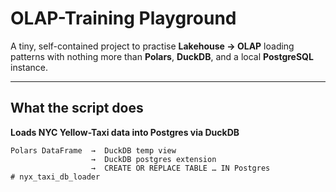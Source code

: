 # OLAP-Training Playground

A tiny, self-contained project to practise **Lakehouse → OLAP** loading patterns with nothing more than **Polars**, **DuckDB**, and a local **PostgreSQL** instance.

---

## What the script does

**Loads NYC Yellow-Taxi data into Postgres via DuckDB**  
   ```text
   Polars DataFrame  →  DuckDB temp view
                     →  DuckDB postgres extension
                     →  CREATE OR REPLACE TABLE … IN Postgres
# nyx_taxi_db_loader

